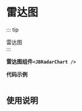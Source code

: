 <!--
 * @Author: wyk
 * @Date: 2024-09-14 15:30:17
 * @LastEditTime: 2024-09-27 16:51:04
 * @Description:
-->

# 雷达图

::: tip

<!-- 使用该组件需要提前安装threeJs、当前所用版本0.164.1 -->

雷达图 <br />
:::

**雷达图组件`<JBRadarChart />`**
<JBRadarChart></JBRadarChart>

**代码示例**

```vue

```

## 使用说明
